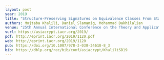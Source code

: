 ```yaml
---
layout: post
year: 2019
title: "Structure-Preserving Signatures on Equivalence Classes From Standard Assumptions"
authors: Mojtaba Khalili, Daniel Slamanig, Mohammad Dakhilalian
venue: "25th Annual International Conference on the Theory and Application of Cryptology and Information Security - ASIACRYPT 2019, December 8-12 2019, Kobe, Japan"
vurl: https://asiacrypt.iacr.org/2019/
pdf: http://eprint.iacr.org/2019/1120.pdf
web: http://eprint.iacr.org/2019/1120
pub: https://doi.org/10.1007/978-3-030-34618-8_3
bib: https://dblp.org/rec/bib/conf/asiacrypt/KhaliliSD19
---
```



